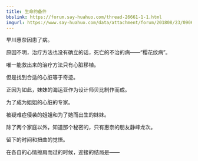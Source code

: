 ```yaml
---
title: 生命的备件
bbslink: https://forum.say-huahuo.com/thread-26661-1-1.html
imgurl: https://www.say-huahuo.com/data/attachment/forum/201808/23/090616a4tlkh0860k2b6z2.jpg
---
```


早川惠奈因患了病。

原因不明，治疗方法也没有确立的话，死亡的不治的病——“樱花纹病”。

唯一能救出来的治疗方法只有心脏移植。


但是找到合适的心脏等于奇迹。

正因为如此，妹妹的海运亚作为设计师贝比制作而成。

为了成为姐姐的心脏的专家。

被疑难症侵袭的姐姐和为了她而出生的妹妹。


除了两个家庭以外，知道那个秘密的，只有惠奈的朋友静峰龙次。

留下的时间和扭曲的觉悟。


在各自的心情擦肩而过的时候，迎接的结局是——<!--more-->
